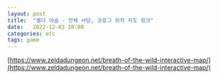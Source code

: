 ```yaml
---
layout: post
title:  "젤다 야숨 - 전체 사당, 코로그 위치 지도 링크"
date:   2022-12-03 10:00
categories: etc
tags: game
---
```


[https://www.zeldadungeon.net/breath-of-the-wild-interactive-map/](https://www.zeldadungeon.net/breath-of-the-wild-interactive-map/)